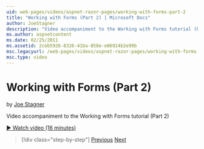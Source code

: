 ```yaml
---
uid: web-pages/videos/aspnet-razor-pages/working-with-forms-part-2
title: "Working with Forms (Part 2) | Microsoft Docs"
author: JoeStagner
description: "Video accompaniment to the Working with Forms tutorial (Part 2)"
ms.author: aspnetcontent
ms.date: 02/25/2011
ms.assetid: 2ceb5926-8326-41ba-858e-e86924b2e99b
msc.legacyurl: /web-pages/videos/aspnet-razor-pages/working-with-forms-part-2
msc.type: video
---
```

Working with Forms (Part 2)
====================
by [Joe Stagner](https://github.com/JoeStagner)

Video accompaniment to the Working with Forms tutorial (Part 2)

[&#9654; Watch video (16 minutes)](https://channel9.msdn.com/Blogs/ASP-NET-Site-Videos/working-with-forms-part-2)

> [!div class="step-by-step"]
> [Previous](working-with-forms-part-1.md)
> [Next](working-with-data-part-1.md)
